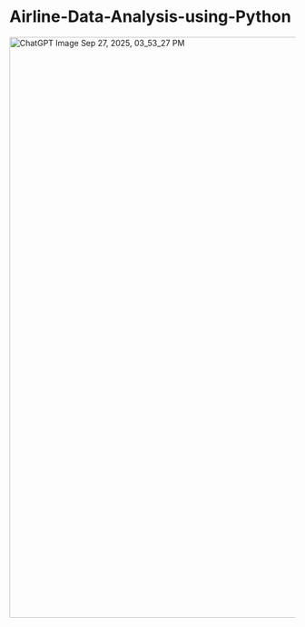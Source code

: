 # Airline-Data-Analysis-using-Python
<img width="1536" height="1024" alt="ChatGPT Image Sep 27, 2025, 03_53_27 PM" src="https://github.com/user-attachments/assets/c9b25be0-e9a0-4af1-8bd9-41db407f2f9c" />
